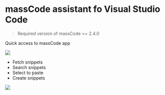 # massCode assistant fo Visual Studio Code

> Required version of massCode >= 2.4.0

Quick access to massCode app

![](https://github.com/massCodeIO/assistant-vscode/raw/master/assets/command.png)

- Fetch snippets
- Search snippets
- Select to paste
- Create snippets

![](https://github.com/massCodeIO/assistant-vscode/raw/master/assets/demo.gif)